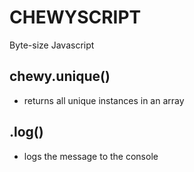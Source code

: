 # CHEWYSCRIPT
Byte-size Javascript

## chewy.unique() 
- returns all unique instances in an array

## .log()
- logs the message to the console
